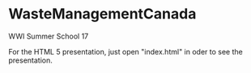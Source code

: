 # WasteManagementCanada
WWI Summer School 17

For the HTML 5 presentation, just open "index.html" in oder to see the presentation.
